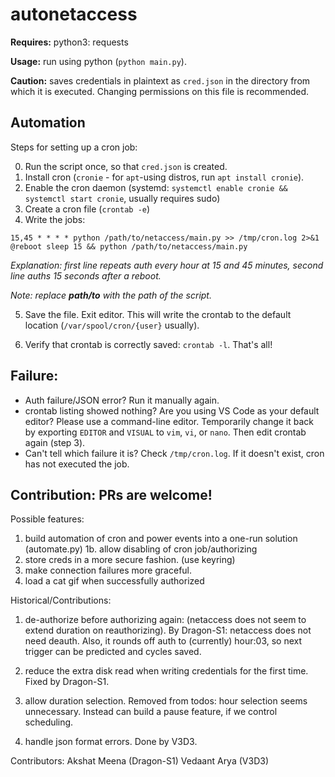 # autonetaccess
**Requires:** python3: requests

**Usage:** run using python (`python main.py`).

**Caution:** saves credentials in plaintext as `cred.json` in the directory from which it is executed. Changing permissions on this file is recommended.

## Automation
Steps for setting up a cron job:

0. Run the script once, so that `cred.json` is created.
1. Install cron (`cronie` - for `apt`-using distros, run `apt install cronie`).
2. Enable the cron daemon (systemd: `systemctl enable cronie && systemctl start cronie`, usually requires sudo)
3. Create a cron file (`crontab -e`)
4. Write the jobs:
```
15,45 * * * * python /path/to/netaccess/main.py >> /tmp/cron.log 2>&1
@reboot sleep 15 && python /path/to/netaccess/main.py
```
*Explanation: first line repeats auth every hour at 15 and 45 minutes, second line auths 15 seconds after a reboot.*

*Note: replace **path/to** with the path of the script.*

5. Save the file. Exit editor. This will write the crontab to the default location (`/var/spool/cron/{user}` usually).

6. Verify that crontab is correctly saved: `crontab -l`. That's all!

##  Failure:
- Auth failure/JSON error? Run it manually again.
- crontab listing showed nothing? Are you using VS Code as your default editor? Please use a command-line editor. Temporarily change it back by exporting `EDITOR` and `VISUAL` to `vim`, `vi`, or `nano`. Then edit crontab again (step 3).
- Can't tell which failure it is? Check `/tmp/cron.log`. If it doesn't exist, cron has not executed the job.

## Contribution: PRs are welcome!
Possible features:
1. build automation of cron and power events into a one-run solution (automate.py)
    1b. allow disabling of cron job/authorizing
2. store creds in a more secure fashion. (use keyring)
3. make connection failures more graceful.
4. load a cat gif when successfully authorized

Historical/Contributions:
1. de-authorize before authorizing again: (netaccess does not seem to extend duration on reauthorizing).
By Dragon-S1: netaccess does not need deauth. Also, it rounds off auth to (currently) hour:03, so next trigger can be predicted and cycles saved.

2. reduce the extra disk read when writing credentials for the first time.
Fixed by Dragon-S1.

3. allow duration selection.
Removed from todos: hour selection seems unnecessary. Instead can build a pause feature, if we control scheduling.

4. handle json format errors.
Done by V3D3.

Contributors:
Akshat Meena (Dragon-S1)
Vedaant Arya (V3D3)